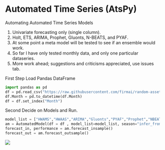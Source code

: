 # Automated Time Series (AtsPy)

Automating Automated Time Series Models
1. Univariate forecasting only (single column). 
1. Holt, ETS, ARIMA, Prophet, Gluonts, N-BEATS, and PYAF.
1. At some point a meta model will be tested to see if an ensemble would work. 
1. So far I have only tested monthly data, and only one particular dataseries. 
1. More work ahead; suggestions and criticisms appreciated, use issues tab.


First Step Load Pandas DataFrame
```python
import pandas as pd
df = pd.read_csv("https://raw.githubusercontent.com/firmai/random-assets-two/master/ts/monthly-beer-australia.csv")
df.Month = pd.to_datetime(df.Month)
df = df.set_index("Month")
```

Second Decide on Models and Run.
```python
model_list = ["HWAMS","HWAAS","ARIMA","Gluonts","PYAF","Prophet","NBEATS"]
am = AutomatedModel(df = df , model_list=model_list, season="infer_from_data",forecast_len=20 )
forecast_in, performance = am.forecast_insample()
forecast_out = am.forecast_outsample()
```

![](https://github.com/firmai/atspy/blob/master/atspy_files/Screen%20Shot%202020-01-31%20at%207.51.07%20PM.png)
